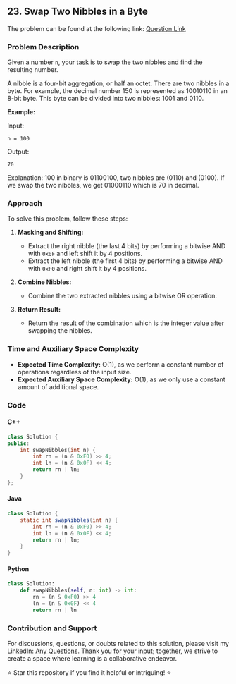 ## 23. Swap Two Nibbles in a Byte

The problem can be found at the following link: [Question Link](https://www.geeksforgeeks.org/problems/swap-two-nibbles-in-a-byte0446/1)

### Problem Description

Given a number `n`, your task is to swap the two nibbles and find the resulting number. 

A nibble is a four-bit aggregation, or half an octet. There are two nibbles in a byte. For example, the decimal number 150 is represented as 10010110 in an 8-bit byte. This byte can be divided into two nibbles: 1001 and 0110.

**Example:**

Input:
```
n = 100
```
Output:
```
70
```
Explanation:
100 in binary is 01100100, two nibbles are (0110) and (0100). If we swap the two nibbles, we get 01000110 which is 70 in decimal.

### Approach

To solve this problem, follow these steps:

1. **Masking and Shifting:**
   - Extract the right nibble (the last 4 bits) by performing a bitwise AND with `0x0F` and left shift it by 4 positions.
   - Extract the left nibble (the first 4 bits) by performing a bitwise AND with `0xF0` and right shift it by 4 positions.

2. **Combine Nibbles:**
   - Combine the two extracted nibbles using a bitwise OR operation.

3. **Return Result:**
   - Return the result of the combination which is the integer value after swapping the nibbles.

### Time and Auxiliary Space Complexity

- **Expected Time Complexity:** O(1), as we perform a constant number of operations regardless of the input size.
- **Expected Auxiliary Space Complexity:** O(1), as we only use a constant amount of additional space.

### Code

#### C++

```cpp
class Solution {
public:
    int swapNibbles(int n) {
        int rn = (n & 0xF0) >> 4;  
        int ln = (n & 0x0F) << 4;  
        return rn | ln;  
    }
};
```

#### Java

```java
class Solution {
    static int swapNibbles(int n) {
        int rn = (n & 0xF0) >> 4;  
        int ln = (n & 0x0F) << 4;  
        return rn | ln;  
    }
}
```

#### Python

```python
class Solution:
    def swapNibbles(self, n: int) -> int:
        rn = (n & 0xF0) >> 4  
        ln = (n & 0x0F) << 4  
        return rn | ln  
```

### Contribution and Support

For discussions, questions, or doubts related to this solution, please visit my LinkedIn: [Any Questions](https://www.linkedin.com/in/het-patel-8b110525a/). Thank you for your input; together, we strive to create a space where learning is a collaborative endeavor.

⭐ Star this repository if you find it helpful or intriguing! ⭐
